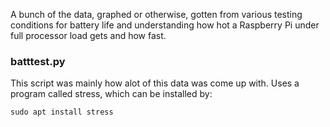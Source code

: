 A bunch of the data, graphed or otherwise, gotten from various testing conditions for battery life and understanding how hot a Raspberry Pi under full processor load gets and how fast.
### batttest.py
This script was mainly how alot of this data was come up with.  Uses a program called stress, which can be installed by: 
```
sudo apt install stress
```
